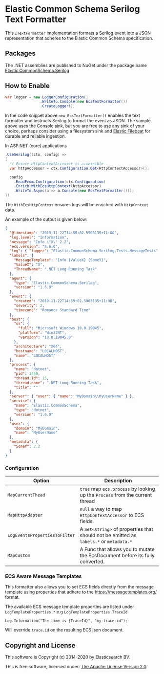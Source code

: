 # Elastic Common Schema Serilog Text Formatter

This `ITextFormatter` implementation formats a Serilog event into a JSON representation that adheres to the Elastic Common Schema specification.

## Packages

The .NET assemblies are published to NuGet under the package name [Elastic.CommonSchema.Serilog](http://nuget.org/packages/Elastic.CommonSchema.Serilog)

## How to Enable

```csharp
var logger = new LoggerConfiguration()
                .WriteTo.Console(new EcsTextFormatter())
                .CreateLogger();
```

In the code snippet above `new EcsTextFormatter()` enables the text formatter and instructs Serilog to format the event as JSON. The sample above uses the Console sink, but you are free to use any sink of your choice, perhaps consider using a filesystem sink and [Elastic Filebeat](https://www.elastic.co/downloads/beats/filebeat) for durable and reliable ingestion.

In ASP.NET (core) applications 

```csharp
.UseSerilog((ctx, config) =>
{
  // Ensure HttpContextAccessor is accessible
  var httpAccessor = ctx.Configuration.Get<HttpContextAccessor>();

  config
    .ReadFrom.Configuration(ctx.Configuration)
    .Enrich.WithEcsHttpContext(httpAccessor)
    .WriteTo.Async(a => a.Console(new EcsTextFormatter()));
})
```

The `WithEcsHttpContext` ensures logs will be enriched with `HttpContext` data.

An example of the output is given below:

```json
{
  "@timestamp": "2019-11-22T14:59:02.5903135+11:00",
  "log.level": "Information",
  "message": "Info \"X\" 2.2",
  "ecs.version": "8.6.0",
  "log": { "logger": "Elastic.CommonSchema.Serilog.Tests.MessageTests" },
  "labels": {
    "MessageTemplate": "Info {ValueX} {SomeY}",
    "ValueX": "X",
    "ThreadName": ".NET Long Running Task"
  },
  "agent": {
    "type": "Elastic.CommonSchema.Serilog",
    "version": "1.6.0"
  },
  "event": {
    "created": "2019-11-22T14:59:02.5903135+11:00",
    "severity": 2,
    "timezone": "Romance Standard Time"
  },
  "host": {
    "os": {
      "full": "Microsoft Windows 10.0.19045",
      "platform": "Win32NT",
      "version": "10.0.19045.0"
    },
    "architecture": "X64",
    "hostname": "LOCALHOST",
    "name": "LOCALHOST"
  },
  "process": {
    "name": "dotnet",
    "pid": 1440,
    "thread.id": 15,
    "thread.name": ".NET Long Running Task",
    "title": ""
  },
  "server": { "user": { "name": "MyDomain\\MyUserName" } },
  "service": {
    "name": "Elastic.CommonSchema",
    "type": "dotnet",
    "version": "1.6.0"
  },
  "user": {
    "domain": "MyDomain",
    "name": "MyUserName"
  },
  "metadata": {
    "SomeY": 2.2
  }
}
```

### Configuration

| Option                        | Description                                                                            |
|-------------------------------|----------------------------------------------------------------------------------------|
| `MapCurrentThead`             | `true` map `ecs.process` by looking up the `Process` from the current thread           |                                              |
| `MapHttpAdapter`              | `null` a way to map `HttpContextAccessor` to ECS fields.                               | 
| `LogEventsPropertiesToFilter` | A `Set<string>` of properties that should not be emitted as `labels.*` or `metadata.*` |
| `MapCustom`                   | A Func that allows you to mutate the EcsDocument before its fully converted.           |


### ECS Aware Message Templates

This formatter also allows you to set ECS fields directly from the message template using properties that adhere to the
https://messagetemplates.org/ format. 

The available ECS message template properties are listed under `LogTemplateProperties.*` e.g `LogTemplateProperties.TraceId`

```chsarp
Log.Information("The time is {TraceId}", "my-trace-id");
```

Will override `trace.id` on the resulting ECS json document. 

## Copyright and License

This software is Copyright (c) 2014-2020 by Elasticsearch BV.

This is free software, licensed under: [The Apache License Version 2.0](https://github.com/elastic/ecs-dotnet/blob/main/license.txt).
